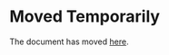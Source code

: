 Moved Temporarily
=================

The document has moved
[here](http://alohatallulah.blogspot.com/2016/12/les-femmes-noires-on-ne-veut-pas-vous.html).
